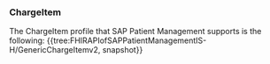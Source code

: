 ### ChargeItem
The ChargeItem profile that SAP Patient Management supports is the following:
{{tree:FHIRAPIofSAPPatientManagementIS-H/GenericChargeItemv2, snapshot}}



